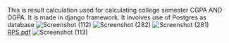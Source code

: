 This is result calculation used for calculating college semester CGPA AND OGPA. 
It is made in django framework.
It involves use of Postgres as database
![Screenshot (112)](https://user-images.githubusercontent.com/105099270/168471337-5df61b39-29b7-4738-b940-d15708c38c4a.png)
![Screenshot (282)](https://user-images.githubusercontent.com/105099270/168471355-7506e831-4a75-492d-99cf-746b7e057ca6.png)
![Screenshot (281)](https://user-images.githubusercontent.com/105099270/168471402-523fe075-ce05-479e-961f-64c55840ed2f.png)
[RPS.pdf](https://github.com/Hirendra12784/Result-Processing-System/files/8694857/RPS.pdf)
![Screenshot (113)](https://user-images.githubusercontent.com/105099270/168471327-946c39a3-79ae-40ef-bdbf-34fc1d6f6831.png)
